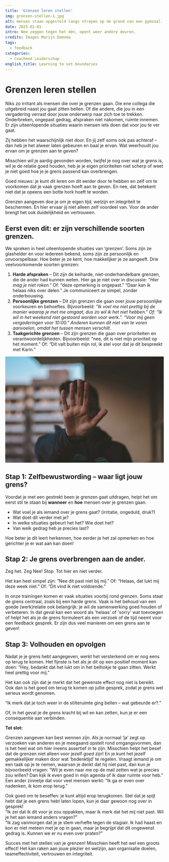```yaml
---
title: 'Grenzen leren stellen'
img: grenzen-stellen-1.jpg
alt: mensen staan opgesteld langs strepen op de grond van een gymzaal.
date: 2025-02-01
intro: Nee zeggen tegen het één, opent weer andere deuren.
credits: Images Marijn Damsma
tags:
  - feedback
categories:
  - Coachend Leiderschap
english_title: Learning to set boundaries
---
```


# Grenzen leren stellen

Niks zo irritant als mensen die over je grenzen gaan. Die ene collega die uitgebreid naast jou gaat zitten bellen. Of die andere, die jou in een vergadering verrast door jouw onderwerp naar zich toe te trekken. Onderbreken, ongepast gedrag, afspraken niet nakomen, ruimte innemen. Er zijn uiteenlopende situaties waarin mensen iets doen dat voor jou te ver gaat.  
  
Zij hebben het waarschijnlijk niet door. En jij zelf soms ook pas achteraf – dan heb je het alweer laten gebeuren en baal je ervan. Wat weerhoudt jou ervan om je grenzen aan te geven?  
  
Misschien wil je aardig gevonden worden, twijfel je nog over wat je grens is, wil je de relatie goed houden, heb je je eigen prioriteiten niet scherp of weet je niet goed hoe je je grens passend kan overbrengen.

Goed nieuws: je kunt dit leren om dit eerder door te hebben en zelf om te voorkomen dat je vaak grenzen hoeft aan te geven. En nee, dat betekent niet dat je opeens een botte hork hoeft te worden.

Grenzen aangeven doe je om je eigen tijd, welzijn en integriteit te beschermen. En hier ervaar jij niet alleen zelf voordeel van. Voor de ander brengt het ook duidelijkheid en vertrouwen.

## Eerst even dit: er zijn verschillende soorten grenzen.

We spreken in heel uiteenlopende situaties van ‘grenzen’. Soms zijn ze glashelder en voor iedereen bekend, soms zijn ze persoonlijk en onvoorspelbaar. Hoe beter je ze kent, hoe makkelijker je ze aangeeft. Drie veelvoorkomende soorten grenzen:

1.  **Harde afspraken** – Dit zijn de keiharde, niet-onderhandelbare grenzen, die de ander had kunnen weten. Hier ga je niet over in discussie: _"Hier mag je niet roken."_ Of: “deze opmerking is ongepast.” “Daar kan ik helaas niks over delen.” Je communiceert ze simpel, zonder onderbouwing.
2.  **Persoonlijke grenzen** – Dit zijn grenzen die gaan over jouw persoonlijke voorkeuren en behoeftes. Bijvoorbeeld: _"Ik voel me niet prettig bij de manier waarop je met me omgaat, dus zo wil ik het niet hebben." Of: “Ik wil in het weekend niet gestoord worden voor werk.”. “Voor mij geen vergaderingen voor 10:00.” Anderen kunnen dit niet van te voren aanvoelen, omdat het tussen mensen verschilt._
3.  **Taakgerichte grenzen** – Dit zijn grenzen die gaan over prioriteiten en verantwoordelijkheden. Bijvoorbeeld: “nee, dit is niet mijn prioriteit op het moment.” Of: “Dit valt buiten mijn rol, ik stel voor dat je dit bespreekt met Karin.”

![Een persoon gebaart om te stoppen](./grenzen-stellen-2.jpg)

## Stap 1: Zelfbewustwording – waar ligt jouw grens?

Voordat je met een gestrekt been je grenzen gaat uitdragen, helpt het om eerst stil te staan bij **wanneer** en **hoe** mensen over je grenzen gaan.

*   Wat voel je als iemand over je grens gaat? (irritatie, ongeduld, druk?)
*   Wat doet dit verder met je?
*   In welke situaties gebeurt het het? Wie doet het?
*   Van welk gedrag heb je precies last?

Hoe beter je dit leert herkennen, hoe eerder je het zal opmerken en hoe gerichter je er wat aan kan doen!

## Stap 2: Je grens overbrengen aan de ander.

Zeg het. Zeg Nee! Stop. Tot hier en niet verder.

Het kan heel simpel zijn: “Nee dit past niet bij mij.” Of: “Helaas, dat lukt mij deze week niet.” Of: “Dit vind ik niet voldoende.”  
  
In onze trainingen komen er vaak situaties voorbij rond grenzen. Soms staat de grens centraal, zoals bij een harde grens. Vaak is het behoud van een goede (werk)relatie ook belangrijk: je wil de samenwerking goed houden of verbeteren. In dat geval kan een woord als 'helaas' of 'sorry' wat toevoegen of helpt het als je de grens formuleert als een verzoek of de tijd neemt voor een feedback gesprek. Er zijn dus veel manieren om een grens aan te geven!

<!--Om je meer voorbeelden en houvast te geven van verschillende manieren waarop je grenzen kan aangeven, heb ik daar een apart blog over gemaakt: Tot hier en niet verder: 4 manieren om grenzen aan te geven.-->

## Stap 3: Volhouden en opvolgen

Nadat je je grens hebt aangegeven, werkt het versterkend om er nog eens op terug te komen. Het fijnste is het als je dit op een positief moment kan doen: “Hey, bedankt dat het lukt om in het belhokje te gaan zitten. Werkt heel prettig voor mij.”  
  
Het kan ook zijn dat je merkt dat het gewenste effect nog niet is bereikt. Ook dan is het goed om terug te komen op jullie gesprek, zodat je grens wel serieus wordt genomen.

“Ik merk dat je toch weer in de stilteruimte ging bellen – wat gebeurde er?.”

Of, in het geval je de grens kracht bij wil en kan zetten, kun je er een consequentie aan verbinden.

**Tot slot:**

Grenzen aangeven kan best wennen zijn. Als je normaal ‘ja’ zegt op verzoeken van anderen en je meegaand opstelt rond omgangsvormen, dan is het heel wat om hier ineens assertief in te zijn. Misschien helpt het besef dat de grenzen niet alleen voor jezelf goed zijn! En je kunt het jezelf gemakkelijker maken door wat ‘bedenktijd’ te regelen. Vraagt iemand je om een taak op je te nemen, waarvan je denkt dat hij niet past, dan kun je bijvoorbeeld vragen: “Wil je even naar me op de mail zetten wat je precies zou willen? Dan kijk ik even goed in mijn agenda of ik daar ruimte voor heb.” Een ander zinnetje dat voor veel mensen werkt: “Ik ga er even over nadenken, ik kom erop terug.”  

Ook goed om te beseffen: je kunt altijd erop terugkomen. Stel dat je spijt hebt dat je een grens hebt laten lopen, kun je daar gewoon nog over in gesprek!  
“Ik zei dat ik dit voor je zou oppakken, maar ik merk dat het mij niet past. Wil je het aan iemand anders vragen?”  
“Ik zag vanmorgen dat je je stem verhefte tegen de stagiair. Ik had haast en kon er niet meteen met je op in gaan, maar je begrijpt dat dit ongewenst gedrag is. Kunnen we er nu even over praten?”

Succes met het stellen van je grenzen! Misschien heeft het wel een groots effect! Het kan raken aan jouw plezier en welzijn, aan organisatie doelen, teameffectiviteit, vertrouwen en integriteit. 